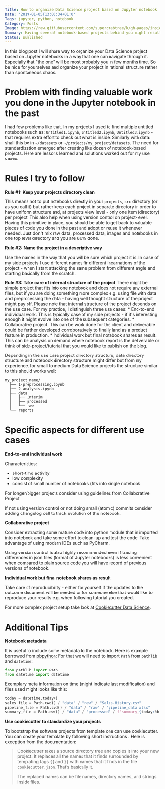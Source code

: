 ```yaml
---
Title: How to organize Data Science project based on Jupyter notebook
Date: '2019-01-05T13:01:34+01:0'
Tags: jupyter, python, notebook
Category: Posts
Image: https://raw.githubusercontent.com/supercrabtree/k/gh-pages/inside-work-tree.jpg
Summary: Having several notebook-based projects behind you might result in mess in projects directory. Organize your Data Science project based on Jupyter notebooks in a way that one can navigate through it. Especially that "the one" will be most probably you in few months time. To achieve that: keep your projects directory clean, name the project in a descriptive way and take care of internal structure of the project.
Status: published
---
```


In this blog post I will share way to organize your Data Science project based on Jupyter notebooks in a way that one can navigate through it. Especially that "the one" will be most probably you in few months time. So be nice for yourselves and organize your project in rational structure rather than spontaneous chaos.

# Problem with finding valuable work you done in the Jupyter notebook in the past
I had few problems like that. In my projects I used to find multiple untitled notebooks such as: `Untitled1.ipynb`, `Untitled2.ipynb`, `Untitled3.ipynb` - that requires extra effort to check out what is inside. Similarly with data: shall this be in `~/datasets` or `~/projects/my_project/datasets`. The need for standardization emerged after creating like dozen of notebook-based projects. Here are lessons learned and solutions worked out for my use cases.

# Rules I try to follow
**Rule #1: Keep your projects directory clean**

This means not to put notebooks directly in your `projects`, `src` directory (or as you call it) but rather keep each project in separate directory in order to have uniform structure and, at projects view level - only one item (directory) per project. This also help when using version control on project-level.
Having this primitive in place, you should be able to get back to valuable pieces of code you done in the past and adopt or reuse it whenever needed. Just don't mix raw data, processed data, images and notebooks in one top level directory and you are 80% done.

**Rule #2: Name the project in a descriptive way**

Use the names in the way that you will be sure which project it is. In case of my side projects I use different names fir different incarnations of the project - when I start attacking the same problem from different angle and starting basically from the scratch.

**Rule #3: Take care of internal structure of the project**
There might be simple project that fits into one notebook and does not require any external files, but if you are doing something more complex e.g. using file with data and preprocessing the data - having well thought structure of the project might pay off. Please note that internal structure of the project depends on the use case. For my practice, I distinguish three use cases:
	* End-to-end individual work. This is typically case of my side projects - if it's interesting enough it might evolve into one of the subsequent categories.
	* Collaborative project. This can be work done for the client and deliverable could be further developed corroboratively to finally land as a product feature in production.
	* Individual work but final notebook shares as result. This can be analysis on demand where notebook report is the deliverable or think of side-project/tutorial that you would like to publish on the blog.

Depending in the use case project directory structure, data directory structure and notebook directory structure might differ but from my experience, for small to medium Data Science projects the structure similar to this should works well:
```
my_project_name/
  ├── 1-preprocessing.ipynb
  ├── 2-analysis.ipynb
  ├── data
  │   ├── interim
  │   ├── processed
  │   └── raw
  └── reports
```

# Specific aspects for different use cases

**End-to-end individual work**

Characteristics:

* short-time activity
* low complexity
* consist of small number of notebooks (fits into single notebook

For longer/bigger projects consider using guidelines from Collaborative Project

If not using version control or not doing small (atomic) commits consider adding changelog cell to track evolution of the notebook.

**Collaborative project**

Consider extracting some mature code into python module that in imported into notebook and take some effort to clean-up and test the code. Take advantage of using modern IDEs such as PyCharm.

Using version control is also highly recommended even if tracing differences in json files (format of Jupyter notebooks) is less convenient when compared to plain source code you will have record of previous versions of notebook.

**Individual work but final notebook shares as result**

Take care of reproducibility - either for yourself if the updates to the outcome document will be needed or for someone else that would like to reproduce your results e.g. when following tutorial you created.

For more complex project setup take look at [Cookiecutter Data Science](https://drivendata.github.io/cookiecutter-data-science).

# Additional Tips
**Notebook metadata**

It is useful to include some metadata to the notebook. Here is example borrowed from [pbpython](http://pbpython.com/notebook-process.html):
For that we will need to import `Path` from `pathlib` and `datetime`:
```python
from pathlib import Path
from datetime import datetime
```
Exemplary meta information on time (might indicate last modification) and files used might looks like this:
```python
today = datetime.today()
sales_file = Path.cwd() / "data" / "raw" / "Sales-History.csv"
pipeline_file = Path.cwd() / "data" / "raw" / "pipeline_data.xlsx"
summary_file = Path.cwd() / "data" / "processed" / f"summary_{today:%b-%d-%Y}.pkl"
```

**Use cookiecutter to standardize your projects**

To bootstrap the software projects from template one can use cookiecutter. You can create your template by following short instructions [](). Here is exception from the documentation:

> Cookiecutter takes a source directory tree and copies it into your new project. It replaces all the names that it finds surrounded by templating tags `{{` and `}}` with names that it finds in the file `cookiecutter.json`. That’s basically it.
>
> The replaced names can be file names, directory names, and strings inside files.
